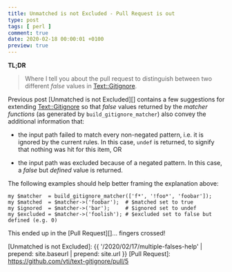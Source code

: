 ```yaml
---
title: Unmatched is not Excluded - Pull Request is out
type: post
tags: [ perl ]
comment: true
date: 2020-02-18 00:00:01 +0100
preview: true
---
```


**TL;DR**

> Where I tell you about the pull request to distinguish between two
> different *false* values in [Text::Gitignore][].

Previous post [Unmatched is not Excluded][] contains a few suggestions for
extending [Text::Gitignore][] so that *false* values returned by the
*matcher functions* (as generated by `build_gitignore_matcher`) also convey
the additional information that:

- the input path failed to match every non-negated pattern, i.e. it is
  ignored by the current rules. In this case, `undef` is returned, to
  signify that nothing was hit for this item, OR

- the input path was excluded because of a negated pattern. In this case, a
  *false* but *defined* value is returned.

The following examples should help better framing the explanation above:

```
my $matcher  = build_gitignore_matcher(['f*', '!foo*', 'foobar']);
my $matched  = $matcher->('foobar');  # $matched set to true
my $ignored  = $matcher->('bar');     # $ignored set to undef
my $excluded = $matcher->('foolish'); # $excluded set to false but defined (e.g. 0)
```

This ended up in the [Pull Request][]... fingers crossed!


[Text::Gitignore]: https://metacpan.org/pod/Text::Gitignore
[Unmatched is not Excluded]: {{ '/2020/02/17/multiple-falses-help' | prepend: site.baseurl | prepend: site.url }}
[Pull Request]: https://github.com/vti/text-gitignore/pull/5
